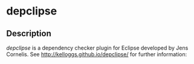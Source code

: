 depclipse
=========

Description
-----------

*depclipse* is a dependency checker plugin for Eclipse developed by Jens Cornelis. See http://kelloggs.github.io/depclipse/ for further information:

